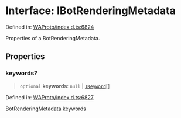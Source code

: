 # Interface: IBotRenderingMetadata

Defined in: [WAProto/index.d.ts:6824](https://github.com/Fokusdotid/bail/blob/0fe6346a5ff68a74eb71890335c982b44e2da604/WAProto/index.d.ts#L6824)

Properties of a BotRenderingMetadata.

## Properties

### keywords?

> `optional` **keywords**: `null` \| [`IKeyword`](../namespaces/BotRenderingMetadata/interfaces/IKeyword.md)[]

Defined in: [WAProto/index.d.ts:6827](https://github.com/Fokusdotid/bail/blob/0fe6346a5ff68a74eb71890335c982b44e2da604/WAProto/index.d.ts#L6827)

BotRenderingMetadata keywords
